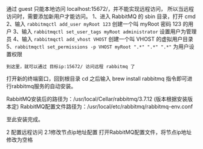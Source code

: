 通过 guest 只能本地访问 localhost:15672/，并不能实现远程访问，
所以当远程访问时，需要添加新用户才能访问。
1、进入 RabbitMQ 的 sbin 目录，打开 cmd
2、输入 `rabbitmqctl add_user myRoot 123`
创建一个叫 myRoot 密码 123 的用户
3、输入 `rabbitmqctl set_user_tags myRoot administrator` 设置用户为管理员
4、输入 `rabbitmqctl add_vhost VHOST` 创建一个叫 VHOST 的虚拟用户目录
5、`rabbitmqctl set_permissions -p VHOST myRoot ".*" ".*" ".*"` 为用户设置权限

	到这里，就可以通过 目标ip:15672/ 访问远程 rabbitmq 了

打开新的终端窗口，回到根目录 cd 之后输入 brew install rabbitmq 指令即可进行rabbitmq服务的自动安装。

RabbitMQ安装后的路径为：/usr/local/Cellar/rabbitmq/3.7.12 (版本根据安装版本定)
RabbitMQ配置文件路径为：/usr/local/etc/rabbitmq/rabbitmq-env.conf

至此安装完成。

2 配置远程访问
2.1修改节点ip地址配置
打开RabbitMQ配置文件，将节点ip地址修改为空格
